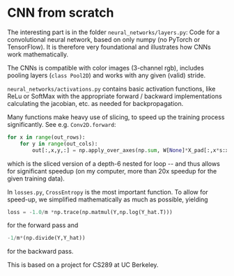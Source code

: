 # CNN from scratch

The interesting part is in the folder `neural_networks/layers.py`: Code for a convolutional neural network, based on only numpy (no PyTorch or TensorFlow). It is therefore very foundational and illustrates how CNNs work mathematically. 

The CNNs is compatible with color images (3-channel rgb), includes pooling layers (`class Pool2D`) and works with any given (valid) stride.

`neural_networks/activations.py` contains basic activation functions, like ReLu or SoftMax with the appropriate forward / backward implementations calculating the jacobian, etc. as needed for backpropagation.

Many functions make heavy use of slicing, to speed up the training process significantly. See e.g. `Conv2D.forward`:

```python
for x in range(out_rows):
    for y in range(out_cols):
        out[:,x,y,:] = np.apply_over_axes(np.sum, W[None]*X_pad[:,x*s:x*s+kernel_height,y*s:y*s+kernel_width,:][...,None], [1,2,3])[:,0,0,0,:]
```

which is the sliced version of a depth-6 nested for loop -- and thus allows for significant speedup (on my computer, more than 20x speedup for the given training data).

In `losses.py`, `CrossEntropy` is the most important function. To allow for speed-up, we simplified mathematically as much as possible, yielding

```python
loss = -1.0/m *np.trace(np.matmul(Y,np.log(Y_hat.T)))
```
for the forward pass and 
```python
-1/m*(np.divide(Y,Y_hat))
```
for the backward pass.


This is based on a project for CS289 at UC Berkeley. 
